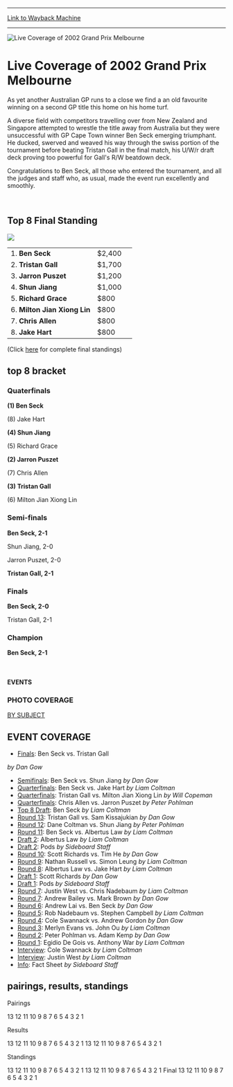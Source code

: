 
---
[Link to Wayback Machine](https://web.archive.org/web/20160303192204/http://magic.wizards.com/en/events/coverage/gpmel02)

[_metadata_:description]:- "As yet another Australian GP runs to a close we find a an old favourite winning on a second GP title this home on his home turf."
[_metadata_:generator]:- "Drupal 7 (http://drupal.org)"
[_metadata_:node]:- "780071"
[_metadata_:source]:- "div-block-system-main"
[_metadata_:title]:- "Live Coverage of 2002 Grand Prix Melbourne"
[_metadata_:wayback_capture_timestamp]:- "2016-03-03 19:22:04"
[_metadata_:wayback_raw_url]:- "https://web.archive.org/web/20160303192204id_/http://magic.wizards.com/en/events/coverage/gpmel02"
[_metadata_:wayback_url]:- "http://magic.wizards.com/en/events/coverage/gpmel02"
---







![Live Coverage of 2002 Grand Prix Melbourne](https://media.magic.wizards.com/images/banner/large_1_4.jpg)





Live Coverage of 2002 Grand Prix Melbourne
==========================================












As yet another Australian GP runs to a close we find a an old favourite winning on a second GP title this home on his home turf.


A diverse field with competitors travelling over from New Zealand and Singapore attempted to wrestle the title away from Australia but they were unsuccessful with GP Cape Town winner Ben Seck emerging triumphant. He ducked, swerved and weaved his way through the swiss portion of the tournament before beating Tristan Gall in the final match, his U/W/r draft deck proving too powerful for Gall's R/W beatdown deck.


Congratulations to Ben Seck, all those who entered the tournament, and all the judges and staff who, as usual, made the event run excellently and smoothly.


 



Top 8 Final Standing
--------------------


![](https://media.magic.wizards.com/image_legacy_migration/sideboard/images/gpmel02/a833.jpg)


|  |  |  |
| --- | --- | --- |
| 1. **Ben Seck** | $2,400 |
| 2. **Tristan Gall** | $1,700 |
| 3. **Jarron Puszet** | $1,200 |
| 4. **Shun Jiang** | $1,000 |
| 5. **Richard Grace** | $800 |
| 6. **Milton Jian Xiong Lin** | $800 |
| 7. **Chris Allen** | $800 |
| 8. **Jake Hart** | $800 |


(Click [here](/en/articles/archive/event-coverage/2002-grand-prix-melbourne-final-standings-2002-11-24) for complete final standings)


top 8 bracket
-------------





### Quaterfinals





**(1) Ben Seck**




(8) Jake Hart






**(4) Shun Jiang**




(5) Richard Grace






**(2) Jarron Puszet**




(7) Chris Allen






**(3) Tristan Gall**




(6) Milton Jian Xiong Lin







### Semi-finals





**Ben Seck, 2-1**




Shun Jiang, 2-0






Jarron Puszet, 2-0




**Tristan Gall, 2-1**







### Finals





**Ben Seck, 2-0**




Tristan Gall, 2-1







### Champion





**Ben Seck, 2-1**








 







#### EVENTS


### PHOTO COVERAGE


[BY SUBJECT](/en/articles/archive/event-coverage/2002-grand-prix-melbourne-photo-coverage-2002-11-22)









EVENT COVERAGE
--------------



* [Finals](/en/articles/archive/event-coverage/finals-ben-seck-vs-tristan-gall-2002-11-25): Ben Seck vs. Tristan Gall

 *by Dan Gow*
* [Semifinals](/en/articles/archive/event-coverage/semifinals-ben-seck-vs-shun-jiang-2002-11-25): Ben Seck vs. Shun Jiang
 *by Dan Gow*
* [Quarterfinals](/en/articles/archive/event-coverage/quarterfinals-ben-seck-vs-jake-hart-2002-11-25): Ben Seck vs. Jake Hart
 *by Liam Coltman*
* [Quarterfinals](/en/articles/archive/event-coverage/quarterfinals-tristan-gall-vs-milton-jian-xiong-lin-2002-11-25): Tristan Gall vs. Milton Jian Xiong Lin
 *by Will Copeman*
* [Quarterfinals](/en/articles/archive/event-coverage/quarterfinals-chris-allen-vs-jarron-puszet-2002-11-25): Chris Allen vs. Jarron Puszet
 *by Peter Pohlman*
* [Top 8 Draft](/en/articles/archive/event-coverage/top-8-draft-ben-seck-2002-11-25): Ben Seck
 *by Liam Coltman*
* [Round 13](/en/articles/archive/event-coverage/round-13-tristan-gall-vs-sam-kissajukian-2002-11-25): Tristan Gall vs. Sam Kissajukian
 *by Dan Gow*
* [Round 12](/en/articles/archive/event-coverage/round-12-dane-coltman-vs-shun-jiang-2002-11-25): Dane Coltman vs. Shun Jiang
 *by Peter Pohlman*
* [Round 11](/en/articles/archive/event-coverage/round-11-ben-seck-vs-albertus-law-2002-11-25): Ben Seck vs. Albertus Law
 *by Liam Coltman*
* [Draft 2](/en/articles/archive/event-coverage/draft-2-albertus-law-2002-11-25): Albertus Law
 *by Liam Coltman*
* [Draft 2](/en/articles/archive/event-coverage/draft-2-pods-2002-11-23): Pods
 *by Sideboard Staff*
* [Round 10](/en/articles/archive/event-coverage/round-10-scott-richards-vs-tim-he-2002-11-25): Scott Richards vs. Tim He
 *by Dan Gow*
* [Round 9](/en/articles/archive/event-coverage/round-9-nathan-russell-vs-simon-leung-2002-11-23): Nathan Russell vs. Simon Leung
 *by Liam Coltman*
* [Round 8](/en/articles/archive/event-coverage/round-8-albertus-law-vs-jake-hart-2002-11-23): Albertus Law vs. Jake Hart
 *by Liam Coltman*
* [Draft 1](/en/articles/archive/event-coverage/draft-1-scott-richards-2002-11-25): Scott Richards
 *by Dan Gow*
* [Draft 1](/en/articles/archive/event-coverage/draft-1-pods-2002-11-23): Pods
 *by Sideboard Staff*
* [Round 7](/en/articles/archive/event-coverage/round-7-justin-west-vs-chris-nadebaum-2002-11-23): Justin West vs. Chris Nadebaum
 *by Liam Coltman*
* [Round 7](/en/articles/archive/event-coverage/round-7-andrew-bailey-vs-mark-brown-2002-11-23): Andrew Bailey vs. Mark Brown
 *by Dan Gow*
* [Round 6](/en/articles/archive/event-coverage/round-6-andrew-lai-vs-ben-seck-2002-11-23): Andrew Lai vs. Ben Seck
 *by Dan Gow*
* [Round 5](/en/articles/archive/event-coverage/round-5-rob-nadebaum-vs-stephen-campbell-2002-11-22): Rob Nadebaum vs. Stephen Campbell
 *by Liam Coltman*
* [Round 4](/en/articles/archive/event-coverage/round-4-cole-swannack-vs-andrew-gordon-2002-11-22): Cole Swannack vs. Andrew Gordon
 *by Dan Gow*
* [Round 3](/en/articles/archive/event-coverage/round-3-merlyn-evans-vs-john-ou-2002-11-22): Merlyn Evans vs. John Ou
 *by Liam Coltman*
* [Round 2](/en/articles/archive/event-coverage/round-2-peter-pohlman-vs-adam-kemp-2002-11-22): Peter Pohlman vs. Adam Kemp
 *by Dan Gow*
* [Round 1](/en/articles/archive/event-coverage/round-1-egidio-de-gois-vs-anthony-ward-2002-11-22): Egidio De Gois vs. Anthony War
 *by Liam Coltman*
* [Interview](/en/articles/archive/event-coverage/one-minute-cole-swannack-2002-11-22): Cole Swannack
 *by Liam Coltman*
* [Interview](/en/articles/archive/event-coverage/one-minute-justin-west-2002-11-22): Justin West
 *by Liam Coltman*
* [Info](/en/articles/archive/feature/grand-prix-melbourne-2002-09-03): Fact Sheet
 *by Sideboard Staff*



pairings, results, standings
----------------------------





Pairings


13 12 11 10 9 8 7 6 5 4 3 2 1




Results


13 12 11 10 9 8 7 6 5 4 3 2 1 13 12 11 10 9 8 7 6 5 4 3 2 1




Standings


13 12 11 10 9 8 7 6 5 4 3 2 1 13 12 11 10 9 8 7 6 5 4 3 2 1 Final 13 12 11 10 9 8 7 6 5 4 3 2 1





 

